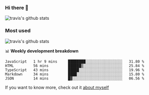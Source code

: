 ### Hi there 👋

<!--
**HondryTravis/HondryTravis** is a ✨ _special_ ✨ repository because its `README.md` (this file) appears on your GitHub profile.

Here are some ideas to get you started:

- 🔭 I’m currently working on ...
- 🌱 I’m currently learning ...
- 👯 I’m looking to collaborate on ...
- 🤔 I’m looking for help with ...
- 💬 Ask me about ...
- 📫 How to reach me: ...
- 😄 Pronouns: ...
- ⚡ Fun fact: ...
-->

![travis's github stats](https://github-readme-stats.vercel.app/api?username=HondryTravis&hide=stars)
### Most used
![travis's github stats](https://github-readme-stats.anuraghazra1.vercel.app/api/top-langs/?username=HondryTravis&layout=compact&hide_title=true)

📊 **Weekly development breakdown**

<!--START_SECTION:waka-->
```text
JavaScript   1 hr 9 mins     ████████░░░░░░░░░░░░░░░░░   31.80 % 
HTML         56 mins         ██████▒░░░░░░░░░░░░░░░░░░   25.84 % 
TypeScript   43 mins         █████░░░░░░░░░░░░░░░░░░░░   19.96 % 
Markdown     34 mins         ████░░░░░░░░░░░░░░░░░░░░░   15.80 % 
JSON         14 mins         █▓░░░░░░░░░░░░░░░░░░░░░░░   06.56 % 
```
<!--END_SECTION:waka-->

If you want to know more, check out it [about myself](https://hondrytravis.github.io/)
